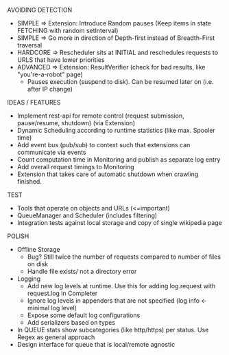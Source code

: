 AVOIDING DETECTION
+ SIMPLE => Extension: Introduce Random pauses (Keep items in state FETCHING with random setInterval)
+ SIMPLE => Go more in direction of Depth-first instead of Breadth-First traversal
+ HARDCORE => Rescheduler sits at INITIAL and reschedules requests to URLS that have lower priorities
+ ADVANCED => Extension: ResultVerifier (check for bad results, like "you're-a-robot" page)
  + Pauses execution (suspend to disk). Can be resumed later on (i.e. after IP change) 


IDEAS / FEATURES
 + Implement rest-api for remote control (request submission, pause/resume, shutdown) (via Extension)
 + Dynamic Scheduling according to runtime statistics (like max. Spooler time)
 + Add event bus (pub/sub) to context such that extensions can communicate via events
 + Count computation time in Monitoring and publish as separate log entry
 + Add overall request timings to Monitoring
 + Extension that takes care of automatic shutdown when crawling finished.

TEST
 + Tools that operate on objects and URLs (<=important)
 + QueueManager and Scheduler (includes filtering)
 + Integration tests against local storage and copy of single wikipedia page
  
POLISH
 + Offline Storage
   + Bug? Still twice the number of requests compared to number of files on disk
   + Handle file exists/ not a directory error
 + Logging
   + Add new log levels at runtime. Use this for adding log.request with request.log in Completer
   + Ignore log levels in appenders that are not specified (log info <- minimal log level)
   + Expose some default log configurations 
   + Add serializers based on types 
 + In QUEUE stats show subcategories (like http/https) per status. Use Regex as general approach
 + Design interface for queue that is local/remote agnostic
  
  
     
